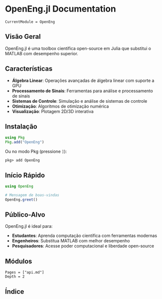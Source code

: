 # OpenEng.jl Documentation

```@meta
CurrentModule = OpenEng
```

## Visão Geral

OpenEng.jl é uma toolbox científica open-source em Julia que substitui o MATLAB com desempenho superior. 

## Características

- **Álgebra Linear**: Operações avançadas de álgebra linear com suporte a GPU
- **Processamento de Sinais**: Ferramentas para análise e processamento de sinais
- **Sistemas de Controle**: Simulação e análise de sistemas de controle
- **Otimização**: Algoritmos de otimização numérica
- **Visualização**: Plotagem 2D/3D interativa

## Instalação

```julia
using Pkg
Pkg.add("OpenEng")
```

Ou no modo Pkg (pressione `]`):

```julia-repl
pkg> add OpenEng
```

## Início Rápido

```julia
using OpenEng

# Mensagem de boas-vindas
OpenEng.greet()
```

## Público-Alvo

OpenEng.jl é ideal para:

- **Estudantes**: Aprenda computação científica com ferramentas modernas
- **Engenheiros**: Substitua MATLAB com melhor desempenho
- **Pesquisadores**: Acesse poder computacional e liberdade open-source

## Módulos

```@contents
Pages = ["api.md"]
Depth = 2
```

## Índice

```@index
```
